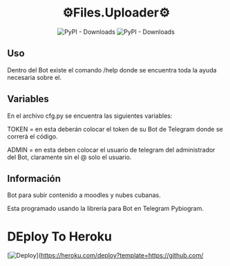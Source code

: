 <h1 align="center">⚙️Files.Uploader⚙️</h1>

<p align="center">

<img alt="PyPI - Downloads" src="https://img.shields.io/badge/Python-3776AB?style=for-the-badge&logo=python&logoColor=white"> 
<img alt="PyPI - Downloads" src="https://img.shields.io/badge/Pybiogram-3776AB?style=for-the-badge&logo=python&logoColor=white"> 

  
## Uso
Dentro del Bot existe el comando /help donde se encuentra toda la ayuda necesaria sobre el.
  
## Variables
En el archivo cfg.py se encuentra las siguientes variables:
  
TOKEN = en esta deberán colocar el token de su Bot de Telegram donde se correrá el código.
  
ADMIN = en esta deben colocar el usuario de telegram del administrador del Bot, claramente sin el @ solo el usuario.
  
  
## Información
Bot para subir contenido a moodles y nubes cubanas.
  
Esta programado usando la librería para Bot en Telegram Pybiogram.
# DEploy To Heroku
[![Deploy](https://www.herokucdn.com/deploy/button.svg)](https://heroku.com/deploy?template=https://github.com/

